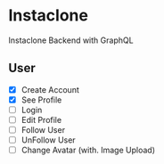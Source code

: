 # Instaclone

Instaclone Backend with GraphQL

## User

- [x] Create Account
- [x] See Profile
- [ ] Login
- [ ] Edit Profile
- [ ] Follow User
- [ ] UnFollow User
- [ ] Change Avatar (with. Image Upload)
